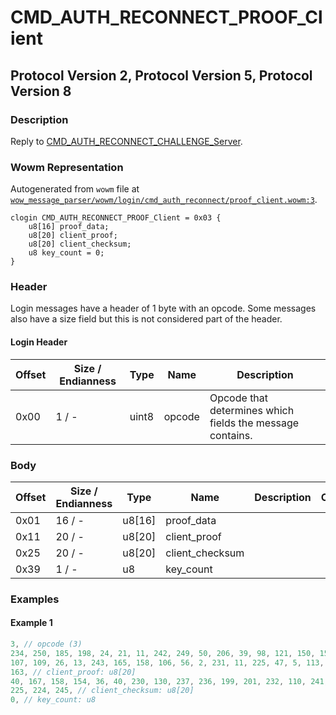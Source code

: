 # CMD_AUTH_RECONNECT_PROOF_Client

## Protocol Version 2, Protocol Version 5, Protocol Version 8

### Description

Reply to [CMD_AUTH_RECONNECT_CHALLENGE_Server](./cmd_auth_reconnect_challenge_server.md).

### Wowm Representation

Autogenerated from `wowm` file at [`wow_message_parser/wowm/login/cmd_auth_reconnect/proof_client.wowm:3`](https://github.com/gtker/wow_messages/tree/main/wow_message_parser/wowm/login/cmd_auth_reconnect/proof_client.wowm#L3).
```rust,ignore
clogin CMD_AUTH_RECONNECT_PROOF_Client = 0x03 {
    u8[16] proof_data;
    u8[20] client_proof;
    u8[20] client_checksum;
    u8 key_count = 0;
}
```
### Header

Login messages have a header of 1 byte with an opcode. Some messages also have a size field but this is not considered part of the header.

#### Login Header

| Offset | Size / Endianness | Type   | Name   | Description |
| ------ | ----------------- | ------ | ------ | ----------- |
| 0x00   | 1 / -             | uint8  | opcode | Opcode that determines which fields the message contains.|

### Body

| Offset | Size / Endianness | Type | Name | Description | Comment |
| ------ | ----------------- | ---- | ---- | ----------- | ------- |
| 0x01 | 16 / - | u8[16] | proof_data |  |  |
| 0x11 | 20 / - | u8[20] | client_proof |  |  |
| 0x25 | 20 / - | u8[20] | client_checksum |  |  |
| 0x39 | 1 / - | u8 | key_count |  |  |

### Examples

#### Example 1

```c
3, // opcode (3)
234, 250, 185, 198, 24, 21, 11, 242, 249, 50, 206, 39, 98, 121, 150, 153, // proof_data: u8[16]
107, 109, 26, 13, 243, 165, 158, 106, 56, 2, 231, 11, 225, 47, 5, 113, 186, 71, 140, 
163, // client_proof: u8[20]
40, 167, 158, 154, 36, 40, 230, 130, 237, 236, 199, 201, 232, 110, 241, 59, 123, 
225, 224, 245, // client_checksum: u8[20]
0, // key_count: u8
```
